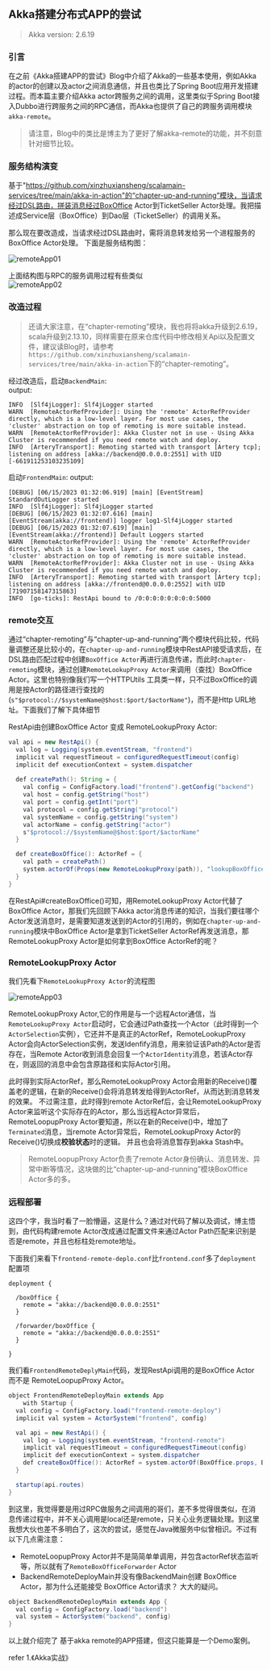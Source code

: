 ## Akka搭建分布式APP的尝试

>Akka version: 2.6.19

### 引言  
在之前《Akka搭建APP的尝试》Blog中介绍了Akka的一些基本使用，例如Akka的actor的创建以及actor之间消息通信，并且也类比了Spring Boot应用开发搭建过程。而本篇主要介绍Akka actor跨服务之间的调用，这里类似于Spring Boot接入Dubbo进行跨服务之间的RPC通信，而Akka也提供了自己的跨服务调用模块`akka-remote`。  

>请注意，Blog中的类比是博主为了更好了解akka-remote的功能，并不刻意针对细节比较。 

### 服务结构演变  
基于"https://github.com/xinzhuxiansheng/scalamain-services/tree/main/akka-in-action"的“chapter-up-and-running”模块，当请求经过DSL路由，拼装消息经过BoxOffice Actor到TicketSeller Actor处理。我把描述成Service层（BoxOffice）到Dao层（TicketSeller）的调用关系。 

那么现在要改造成，当请求经过DSL路由时，需将消息转发给另一个进程服务的BoxOffice Actor处理。  下面是服务结构图：  

![remoteApp01](http://img.xinzhuxiansheng.com/blogimgs/akka/remoteApp01.png)  

上面结构图与RPC的服务调用过程有些类似   
![remoteApp02](http://img.xinzhuxiansheng.com/blogimgs/akka/remoteApp02.png)  


### 改造过程    
>还请大家注意，在“chapter-remoting”模块，我也将将akka升级到2.6.19，scala升级到2.13.10，同样需要在原来仓库代码中修改相关Api以及配置文件，建议读Blog时，请参考`https://github.com/xinzhuxiansheng/scalamain-services/tree/main/akka-in-action`下的“chapter-remoting”。    

经过改造后，启动`BackendMain`:  
output: 
```
INFO  [Slf4jLogger]: Slf4jLogger started
WARN  [RemoteActorRefProvider]: Using the 'remote' ActorRefProvider directly, which is a low-level layer. For most use cases, the 'cluster' abstraction on top of remoting is more suitable instead.
WARN  [RemoteActorRefProvider]: Akka Cluster not in use - Using Akka Cluster is recommended if you need remote watch and deploy.
INFO  [ArteryTransport]: Remoting started with transport [Artery tcp]; listening on address [akka://backend@0.0.0.0:2551] with UID [-661911253103235109]
```

启动`FrontendMain`: 
output: 
```
[DEBUG] [06/15/2023 01:32:06.919] [main] [EventStream] StandardOutLogger started
INFO  [Slf4jLogger]: Slf4jLogger started
[DEBUG] [06/15/2023 01:32:07.616] [main] [EventStream(akka://frontend)] logger log1-Slf4jLogger started
[DEBUG] [06/15/2023 01:32:07.619] [main] [EventStream(akka://frontend)] Default Loggers started
WARN  [RemoteActorRefProvider]: Using the 'remote' ActorRefProvider directly, which is a low-level layer. For most use cases, the 'cluster' abstraction on top of remoting is more suitable instead.
WARN  [RemoteActorRefProvider]: Akka Cluster not in use - Using Akka Cluster is recommended if you need remote watch and deploy.
INFO  [ArteryTransport]: Remoting started with transport [Artery tcp]; listening on address [akka://frontend@0.0.0.0:2552] with UID [71907158147315863]
INFO  [go-ticks]: RestApi bound to /0:0:0:0:0:0:0:0:5000 
```

### remote交互  
通过“chapter-remoting”与“chapter-up-and-running”两个模块代码比较，代码量调整还是比较小的，在`chapter-up-and-running`模块中RestAPI接受请求后，在DSL路由匹配过程中创建`BoxOffice Actor`再进行消息传递，而此时`chapter-remoting`模块，通过创建`RemoteLookupProxy Actor`来调用（查找）BoxOffice Actor。这里也特别像我们写一个HTTPUtils 工具类一样，只不过BoxOffice的调用是按Actor的路径进行查找的(`s"$protocol://$systemName@$host:$port/$actorName"`)，而不是Http URL地址。下面我们了解下具体细节  

RestApi由创建BoxOffice Actor 变成 RemoteLookupProxy Actor:  
```java
val api = new RestApi() {
  val log = Logging(system.eventStream, "frontend")
  implicit val requestTimeout = configuredRequestTimeout(config)
  implicit def executionContext = system.dispatcher
  
  def createPath(): String = {
    val config = ConfigFactory.load("frontend").getConfig("backend")
    val host = config.getString("host")
    val port = config.getInt("port")
    val protocol = config.getString("protocol")
    val systemName = config.getString("system")
    val actorName = config.getString("actor")
    s"$protocol://$systemName@$host:$port/$actorName"
  }

  def createBoxOffice(): ActorRef = {
    val path = createPath()
    system.actorOf(Props(new RemoteLookupProxy(path)), "lookupBoxOffice")
  }
}
``` 

在RestApi#createBoxOffice()可知，用RemoteLookupProxy Actor代替了BoxOffice Actor，那我们先回顾下Akka actor消息传递的知识，当我们要往哪个Actor发送消息时，是需要知道发送到的Actor的引用的，例如在`chapter-up-and-running`模块中BoxOffice Actor是拿到TicketSeller ActorRef再发送消息，那RemoteLookupProxy Actor是如何拿到BoxOffice ActorRef的呢？  


### RemoteLookupProxy Actor
我们先看下`RemoteLookupProxy Actor`的流程图  

![remoteApp03](http://img.xinzhuxiansheng.com/blogimgs/akka/remoteApp03.png)  

RemoteLookupProxy Actor,它的作用是与一个远程Actor通信，当`RemoteLookupProxy Actor`启动时，它会通过Path查找一个Actor（此时得到一个`ActorSelection`实例），它还并不是真正的ActorRef，RemoteLookupProxy Actor会向ActorSelection实例，发送Idenfify消息，用来验证该Path的Actor是否存在，当Remote Actor收到消息会回复一个`ActorIdentity`消息，若该Actor存在，则返回的消息中会包含原路径和实际Actor引用。  

此时得到实际ActorRef，那么RemoteLookupProxy Actor会用新的Receive()覆盖老的逻辑，在新的Receive()会将消息转发给得到ActorRef，从而达到消息转发的效果。 不过需注意，此时得到remote ActorRef后，会让RemoteLookupProxy Actor来监听这个实际存在的Actor，那么当远程Actor异常后，RemoteLoopupProxy Actor要知道，所以在新的Receive()中，增加了`Terminated`消息，当remote Actor异常后，RemoteLookupProxy Actor的Receive()切换成**校验状态**时的逻辑。 并且也会将消息暂存到akka Stash中。 

>RemoteLoopupProxy Actor负责了remote Actor身份确认、消息转发、异常中断等情况，这块做的比“chapter-up-and-running”模块BoxOffice Actor多的多。  

### 远程部署  
这四个字，我当时看了一脸懵逼，这是什么？通过对代码了解以及调试，博主悟到，由代码构建remote Actor改成通过配置文件来通过Actor Path匹配来识别是否是remote，并且也标柱处remote地址。  

下面我们来看下`frontend-remote-deplo.conf`比`frontend.conf`多了`deployment`配置项 
```
deployment {

  /boxOffice {
    remote = "akka://backend@0.0.0.0:2551"
  }

  /forwarder/boxOffice {
    remote = "akka://backend@0.0.0.0:2551"
  }

}
``` 

我们看`FrontendRemoteDeplyMain`代码，发现RestApi调用的是BoxOffice Actor 而不是 RemoteLoopupProxy Actor。  
```java
object FrontendRemoteDeployMain extends App
    with Startup {
  val config = ConfigFactory.load("frontend-remote-deploy") 
  implicit val system = ActorSystem("frontend", config) 

  val api = new RestApi() {
    val log = Logging(system.eventStream, "frontend-remote")
    implicit val requestTimeout = configuredRequestTimeout(config)
    implicit def executionContext = system.dispatcher
    def createBoxOffice(): ActorRef = system.actorOf(BoxOffice.props, BoxOffice.name)
  }

  startup(api.routes)
}
```
到这里，我觉得要是用过RPC做服务之间调用的哥们，差不多觉得很类似，在消息传递过程中，并不关心调用是local还是remote，只关心业务逻辑处理。到这里我想大伙也差不多明白了，这次的尝试，感觉在Java微服务中似曾相识。不过有以下几点需注意：  

* RemoteLoopupProxy Actor并不是简简单单调用，并包含actorRef状态监听等，所以就有了`RemoteBoxOfficeForwarder` Actor 
* BackendRemoteDeployMain并没有像BackendMain创建 BoxOffice Actor，那为什么还能接受 BoxOffice Actor请求？ 大大的疑问。     
```java
object BackendRemoteDeployMain extends App {
  val config = ConfigFactory.load("backend")
  val system = ActorSystem("backend", config)
}
```

以上就介绍完了 基于akka remote的APP搭建，但这只能算是一个Demo案例。 

refer 
1.《Akka实战》  
